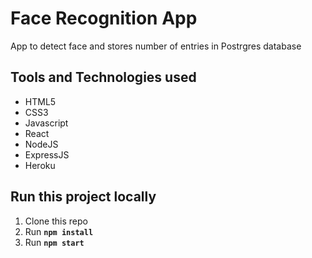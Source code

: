 # Face Recognition App
App to detect face and stores number of entries in Postrgres database

## Tools and Technologies used
* HTML5 
* CSS3 
* Javascript 
* React
* NodeJS
* ExpressJS
* Heroku

## Run this project locally
1. Clone this repo
2. Run **```npm install```**
3. Run **```npm start```**

